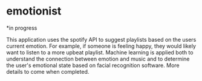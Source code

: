# emotionist

*in progress

This application uses the spotify API to suggest playlists based on the users current emotion. For example, if someone is feeling happy, they would likely want to listen to a more upbeat playlist. Machine learning is applied both to understand the connection between emotion and music and to determine the user's emotional state based on facial recognition software. More details to come when completed. 
